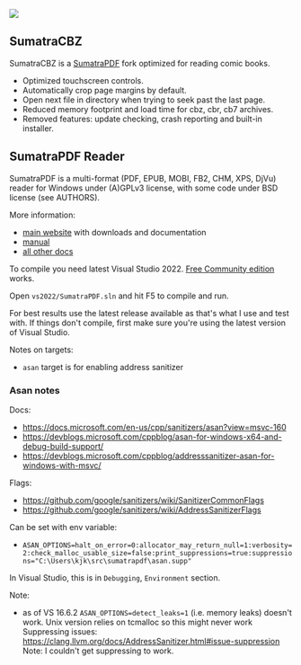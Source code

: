 ![](https://github.com/ftk/sumatrapdf/workflows/Build/badge.svg)

## SumatraCBZ

SumatraCBZ is a [SumatraPDF](https://github.com/sumatrapdfreader/sumatrapdf) fork optimized for reading comic books.
- Optimized touchscreen controls.
- Automatically crop page margins by default.
- Open next file in directory when trying to seek past the last page.
- Reduced memory footprint and load time for cbz, cbr, cb7 archives.
- Removed features: update checking, crash reporting and built-in installer.

## SumatraPDF Reader

SumatraPDF is a multi-format (PDF, EPUB, MOBI, FB2, CHM, XPS, DjVu) reader
for Windows under (A)GPLv3 license, with some code under BSD license (see
AUTHORS).

More information:
* [main website](https://www.sumatrapdfreader.org/free-pdf-reader) with downloads and documentation
* [manual](https://www.sumatrapdfreader.org/manual.html)
* [all other docs](https://www.sumatrapdfreader.org/docs/SumatraPDF-documentation)

To compile you need latest Visual Studio 2022. [Free Community edition](https://www.visualstudio.com/vs/community/) works.

Open `vs2022/SumatraPDF.sln` and hit F5 to compile and run.

For best results use the latest release available as that's what I use and test with.
If things don't compile, first make sure you're using the latest version of Visual Studio.

Notes on targets:
* `asan` target is for enabling address sanitizer

### Asan notes

Docs:
* https://docs.microsoft.com/en-us/cpp/sanitizers/asan?view=msvc-160
* https://devblogs.microsoft.com/cppblog/asan-for-windows-x64-and-debug-build-support/
* https://devblogs.microsoft.com/cppblog/addresssanitizer-asan-for-windows-with-msvc/


Flags:
* https://github.com/google/sanitizers/wiki/SanitizerCommonFlags
* https://github.com/google/sanitizers/wiki/AddressSanitizerFlags

Can be set with env variable:
* `ASAN_OPTIONS=halt_on_error=0:allocator_may_return_null=1:verbosity=2:check_malloc_usable_size=false:print_suppressions=true:suppressions="C:\Users\kjk\src\sumatrapdf\asan.supp"`

In Visual Studio, this is in `Debugging`, `Environment` section.

Note:
* as of VS 16.6.2 `ASAN_OPTIONS=detect_leaks=1` (i.e. memory leaks) doesn't work.
  Unix version relies on tcmalloc so this might never work
Suppressing issues: https://clang.llvm.org/docs/AddressSanitizer.html#issue-suppression
Note: I couldn't get suppressing to work.
